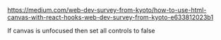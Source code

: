 https://medium.com/web-dev-survey-from-kyoto/how-to-use-html-canvas-with-react-hooks-web-dev-survey-from-kyoto-e633812023b1


If canvas is unfocused then set all controls to false